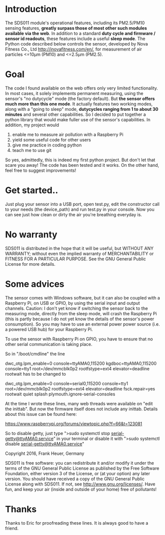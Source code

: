 # Introduction

The SDS011 module's operational features, including its PM2.5/PM10 sensing features, **greatly surpass those of most other such modules available via the web**. In addition to a standard **duty cycle and firmware / sensor id readouts**, these features include a useful **sleep mode**. The Python code described below controls the sensor, developed by Nova Fitness Co., Ltd http://inovafitness.com/en/, for measurement of air particles <=10µm (PM10) and <=2.5µm (PM2.5).
# Goal
The code I found available on the web offers only very limited functionality. In most cases, it solely implements permanent measuring, using the sensor's "no dutycycle" mode (the factory default). But **the sensor offers much more than this one mode**. It actually features two working modes, along with a "going to sleep" mode, **dutycycles ranging from 1 to about 30 minutes** and several other capabilities.
So I decided to put together a python library that would make fuller use of the sensor's capabilities. In addition, my project would

1. enable me to measure air pollution with a Raspberry Pi
2. yield some useful code for other users
3. give me practice in coding python
4. teach me to use git

So yes, admittedly, this is indeed my first python project. But don't let that scare you away! The code has been tested and it works. On the other hand, feel free to suggest improvements!
# Get started..
Just plug your sensor into a USB port, open test.py, edit the constructor call to your needs (the device_path) and run test.py in your console. Now you can see just how clean or dirty the air you're breathing everyday is.
# No warranty
SDS011 is distributed in the hope that it will be useful,
but WITHOUT ANY WARRANTY; without even the implied warranty of
MERCHANTABILITY or FITNESS FOR A PARTICULAR PURPOSE.  See the
GNU General Public License for more details.
# Some advices
The sensor comes with Windows software, but it can also be coupled with a Raspberry Pi, on USB or GPIO, by using the serial input and output channels. Caution: I don't yet know if switching the sensor back to the measuring mode, directly from the sleep mode, will crash the Raspberry Pi (this is partly because I do not yet know the details of the sensor's power consumption). So you may have to use an external power power source (i.e. a powered USB hub) for your Raspberry Pi.

To use the sensor with Raspberry Pi on GPIO, you have to ensure that no other serial communication is taking place.

So in "/boot/cmdline" the line

dwc_otg.lpm_enable=0 console=ttyAMA0,115200 kgdboc=ttyAMA0,115200 console=tty1 root=/dev/mmcblk0p2 rootfstype=ext4 elevator=deadline rootwait 
has to be changed to

dwc_otg.lpm_enable=0 console=serial0,115200 console=tty1 root=/dev/mmcblk0p2 rootfstype=ext4 elevator=deadline fsck.repair=yes rootwait quiet splash plymouth.ignore-serial-consoles 

At the time I wrote these lines, many web threads were available on "edit the inittab". But now the firmware itself does not include any inittab. Details about this issue can be found here: 

https://www.raspberrypi.org/forums/viewtopic.php?f=66&t=123081

So to disable getty, just type ">sudo systemctl stop serial-getty@ttyAMA0.service" in your terminal or disable it with ">sudo systemctl disable serial-getty@ttyAMA0.service"

Copyright 2016, Frank Heuer, Germany 

SDS011 is free software: you can redistribute it and/or modify it under the terms of the GNU General Public License as published by the Free Software Foundation, either version 3 of the License, or (at your option) any later version.
You should have received a copy of the GNU General Public License along with SDS011. If not, see http://www.gnu.org/licenses/.
Have fun, and keep your air (inside and outside of your home) free of pollutants!

# Thanks
Thanks to Eric for proofreading these lines. It is always good to have a friend.
